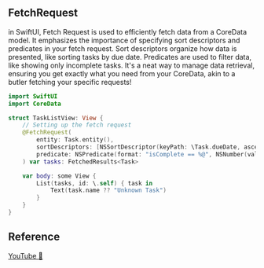 ## FetchRequest

in SwiftUI, Fetch Request is used to efficiently fetch data from a CoreData model. It emphasizes the importance of specifying sort descriptors and predicates in your fetch request. Sort descriptors organize how data is presented, like sorting tasks by due date. Predicates are used to filter data, like showing only incomplete tasks. It's a neat way to manage data retrieval, ensuring you get exactly what you need from your CoreData, akin to a butler fetching your specific requests!

```swift
import SwiftUI
import CoreData

struct TaskListView: View {
    // Setting up the fetch request
    @FetchRequest(
        entity: Task.entity(),
        sortDescriptors: [NSSortDescriptor(keyPath: \Task.dueDate, ascending: false)],
        predicate: NSPredicate(format: "isComplete == %@", NSNumber(value: false))
    ) var tasks: FetchedResults<Task>

    var body: some View {
        List(tasks, id: \.self) { task in
            Text(task.name ?? "Unknown Task")
        }
    }
}
```

## Reference

[YouTube 👀](https://youtube.com/shorts/dX6aRWfWOic?feature=share)